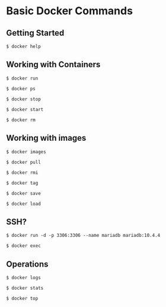 # Basic Docker Commands

## Getting Started

```
$ docker help
```

## Working with Containers

```
$ docker run
```

```
$ docker ps
```

```
$ docker stop
```

```
$ docker start
```

```
$ docker rm
```

## Working with images

```
$ docker images
```

```
$ docker pull
```

```
$ docker rmi
```

```
$ docker tag
```

```
$ docker save
```

```
$ docker load
```

## SSH?

```
$ docker run -d -p 3306:3306 --name mariadb mariadb:10.4.4
```

```
$ docker exec
```

## Operations

```
$ docker logs
```

```
$ docker stats
```

```
$ docker top
```
